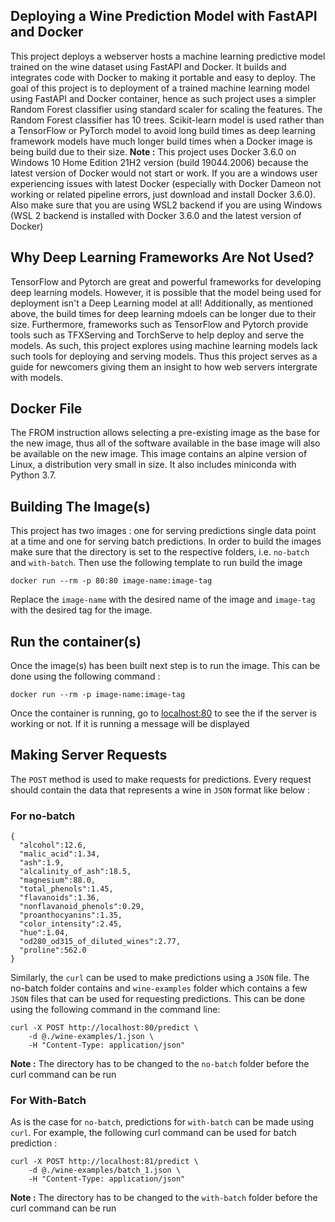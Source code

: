 ## Deploying a Wine Prediction Model with FastAPI and Docker

This project deploys a webserver hosts a machine learning predictive model trained on the wine dataset using FastAPI and Docker. It builds and integrates code with Docker to making it portable and easy to deploy. The goal of this project is to deployment of a trained machine learning model using FastAPI and Docker container, hence as such project uses a simpler Random Forest classifier using standard scaler for scaling the features. The Random Forest classifier has 10 trees. Scikit-learn model is used rather than a TensorFlow or PyTorch model to avoid long build times as deep learning framework models have much longer build times when a Docker image is being build due to their size. 
**Note :** This project uses Docker 3.6.0 on Windows 10 Home  Edition 21H2 version (build 19044.2006) because the latest version of Docker would not start or work. If you are a windows user experiencing issues with latest Docker (especially with Docker Dameon not working or related pipeline errors, just download and install Docker 3.6.0). Also make sure that you are using WSL2 backend if you are using Windows (WSL 2 backend is installed with Docker 3.6.0 and the latest version of Docker)

## Why Deep Learning Frameworks Are Not Used?
TensorFlow and Pytorch are great and powerful frameworks for developing deep learning models. However, it is possible that the model being used for deployment isn't a Deep Learning model at all! Additionally, as mentioned above, the build times for deep learning mdoels can be longer due to their size. Furthermore, frameworks such as TensorFlow and Pytorch provide tools such as TFXServing and TorchServe to help deploy and serve the models. As such, this project explores using machine learning models lack such tools for deploying and serving models. Thus this project serves as a guide for newcomers giving them an insight to how web servers intergrate with models.

## Docker File
The FROM instruction allows selecting a pre-existing image as the base for the new image, thus all of the software available in the base image will also be available on the new image. This image contains an alpine version of Linux, a distribution very small in size. It also includes miniconda with Python 3.7.

## Building The Image(s)
This project has two images : one for serving predictions single data point at a time and one for serving batch predictions. In order to build the images make sure that the directory is set to the respective folders, i.e. `no-batch` and `with-batch`. Then use the following template to run build the image
```
docker run --rm -p 80:80 image-name:image-tag
```
Replace the `image-name` with the desired name of the image and `image-tag` with the desired tag for the image. 


## Run the container(s)
Once the image(s) has been built next step is to run the image. This can be done using the following command :
```
docker run --rm -p image-name:image-tag
```
Once the container is running,  go to  [localhost:80](http://localhost:80) to see the if the server is working or not. If it is running a message will be displayed

## Making Server Requests
The `POST` method is used to make requests for predictions. Every request should contain the data that represents a wine in `JSON` format like below :

### For no-batch
```
{
  "alcohol":12.6,
  "malic_acid":1.34,
  "ash":1.9,
  "alcalinity_of_ash":18.5,
  "magnesium":88.0,
  "total_phenols":1.45,
  "flavanoids":1.36,
  "nonflavanoid_phenols":0.29,
  "proanthocyanins":1.35,
  "color_intensity":2.45,
  "hue":1.04,
  "od280_od315_of_diluted_wines":2.77,
  "proline":562.0
}
```

Similarly, the `curl` can be used to make predictions using a `JSON` file. The no-batch folder contains and `wine-examples` folder which contains a few `JSON` files that can be used for requesting predictions. This can be done using the following command in the command line:
```
curl -X POST http://localhost:80/predict \
    -d @./wine-examples/1.json \
    -H "Content-Type: application/json"
```

**Note :** The directory has to be changed to the `no-batch` folder before the curl command can be run


### For With-Batch
As is the case for `no-batch`, predictions for `with-batch` can be made using `curl`. For example, the following curl command can be used for batch prediction :
```
curl -X POST http://localhost:81/predict \
    -d @./wine-examples/batch_1.json \
    -H "Content-Type: application/json"
```
**Note :** The directory has to be changed to the `with-batch` folder before the curl command can be run
